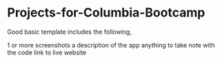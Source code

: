 # Projects-for-Columbia-Bootcamp


Good basic template includes the following, 

1 or more screenshots
a description of the app 
anything to take note with the code 
link to live website 
